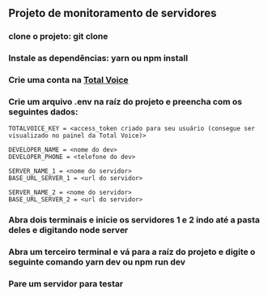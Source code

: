 ## Projeto de monitoramento de servidores

### clone o projeto: <strong>git clone <url></strong>
### Instale as dependências: <strong>yarn</strong> ou <strong>npm install</strong>
### Crie uma conta na <strong><a href="https://api2.totalvoice.com.br/painel/signup.php">Total Voice</a></strong>
### Crie um arquivo .env na raíz do projeto e preencha com os seguintes dados:
```
TOTALVOICE_KEY = <access_token criado para seu usuário (consegue ser visualizado no painel da Total Voice)>

DEVELOPER_NAME = <nome do dev>
DEVELOPER_PHONE = <telefone do dev>

SERVER_NAME_1 = <nome do servidor>
BASE_URL_SERVER_1 = <url do servidor>

SERVER_NAME_2 = <nome do servidor>
BASE_URL_SERVER_2 = <url do servidor>
```
### Abra dois terminais e inicie os servidores 1 e 2 indo até a pasta deles e digitando <strong>node server</strong>
### Abra um terceiro terminal e vá para a raíz do projeto e digite o seguinte comando <strong>yarn dev</strong> ou <strong>npm run dev</strong>
### Pare um servidor para testar

